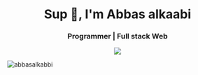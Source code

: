 <h1 align="center">Sup 👋, I'm Abbas alkaabi </h1>
<h3 align="center">Programmer | Full stack Web  </h3>

<p align="center"><img align="center" src="https://github-readme-stats.vercel.app/api/top-langs/?username=abbasalkabbi&layout=compact" /></p>

<!---
abbasalkabbi/abbasalkabbi is a ✨ special ✨ repository because its `README.md` (this file) appears on your GitHub profile.
You can click the Preview link to take a look at your changes.
--->
<p align="left"> <img src="https://komarev.com/ghpvc/?username=abbasalkabbi&color=red" alt="abbasalkabbi" /> </p>
